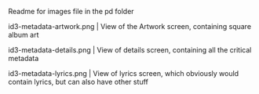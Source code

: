 
Readme for images file in the pd folder


id3-metadata-artwork.png | View of the Artwork screen, containing square album art

id3-metadata-details.png | View of details screen, containing all the critical metadata

id3-metadata-lyrics.png | View of lyrics screen, which obviously would contain lyrics, but can also have other stuff


